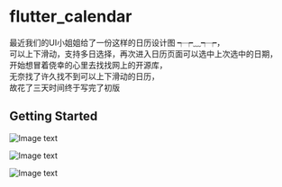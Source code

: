# flutter_calendar

最近我们的UI小姐姐给了一份这样的日历设计图 ┭┮﹏┭┮，  
可以上下滑动，支持多日选择，再次进入日历页面可以选中上次选中的日期，  
开始想冒着侥幸的心里去找找网上的开源库，  
无奈找了许久找不到可以上下滑动的日历，  
故花了三天时间终于写完了初版  

## Getting Started

![Image text](https://github.com/penghuaijie/calendar/blob/master/image/video.gif)

![Image text](https://github.com/penghuaijie/calendar/blob/master/image/normal.png)  

![Image text](https://github.com/penghuaijie/calendar/blob/master/image/select.png)






